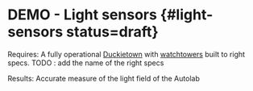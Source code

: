 # DEMO - Light sensors {#light-sensors status=draft}

<div class='requirements' markdown="1">

Requires: A fully operational [Duckietown](+opmanual_duckietown#duckietowns) with [watchtowers](#localization-watchtower-hardware) built to right specs. TODO : add the name of the right specs

Results: Accurate measure of the light field of the Autolab

</div>
